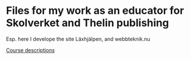 # Files for my work as an educator for Skolverket and Thelin publishing

Esp. here I develope the site Läxhjälpen, and webbteknik.nu

[Course descriptions](http://www.skolverket.se/forskola-och-skola/gymnasieutbildning/2.1254/2.1272/2.1700/2.1916)
